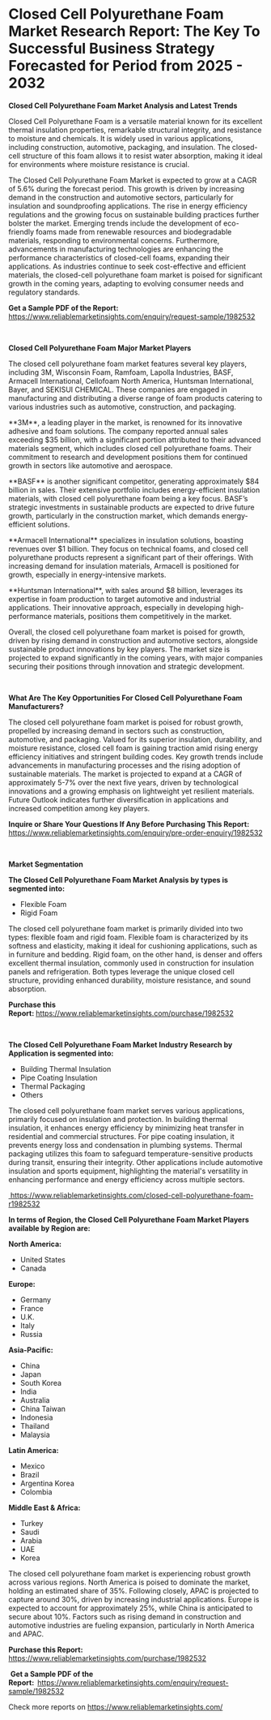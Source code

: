 <p><h1>Closed Cell Polyurethane Foam Market Research Report: The Key To Successful Business Strategy Forecasted for Period from 2025 - 2032</h1></p><p><strong>Closed Cell Polyurethane Foam Market Analysis and Latest Trends</strong></p>
<p><p>Closed Cell Polyurethane Foam is a versatile material known for its excellent thermal insulation properties, remarkable structural integrity, and resistance to moisture and chemicals. It is widely used in various applications, including construction, automotive, packaging, and insulation. The closed-cell structure of this foam allows it to resist water absorption, making it ideal for environments where moisture resistance is crucial.</p><p>The Closed Cell Polyurethane Foam Market is expected to grow at a CAGR of 5.6% during the forecast period. This growth is driven by increasing demand in the construction and automotive sectors, particularly for insulation and soundproofing applications. The rise in energy efficiency regulations and the growing focus on sustainable building practices further bolster the market. Emerging trends include the development of eco-friendly foams made from renewable resources and biodegradable materials, responding to environmental concerns. Furthermore, advancements in manufacturing technologies are enhancing the performance characteristics of closed-cell foams, expanding their applications. As industries continue to seek cost-effective and efficient materials, the closed-cell polyurethane foam market is poised for significant growth in the coming years, adapting to evolving consumer needs and regulatory standards.</p></p>
<p><strong>Get a Sample PDF of the Report:&nbsp;</strong> <a href="https://www.reliablemarketinsights.com/enquiry/request-sample/1982532?utm_campaign=2238&utm_medium=2&utm_source=Github&utm_content=ia&utm_term=30012025&utm_id=closed-cell-polyurethane-foam">https://www.reliablemarketinsights.com/enquiry/request-sample/1982532</a></p>
<p>&nbsp;</p>
<p><strong>Closed Cell Polyurethane Foam Major Market Players</strong></p>
<p><p>The closed cell polyurethane foam market features several key players, including 3M, Wisconsin Foam, Ramfoam, Lapolla Industries, BASF, Armacell International, Cellofoam North America, Huntsman International, Bayer, and SEKISUI CHEMICAL. These companies are engaged in manufacturing and distributing a diverse range of foam products catering to various industries such as automotive, construction, and packaging.</p><p>**3M**, a leading player in the market, is renowned for its innovative adhesive and foam solutions. The company reported annual sales exceeding $35 billion, with a significant portion attributed to their advanced materials segment, which includes closed cell polyurethane foams. Their commitment to research and development positions them for continued growth in sectors like automotive and aerospace.</p><p>**BASF** is another significant competitor, generating approximately $84 billion in sales. Their extensive portfolio includes energy-efficient insulation materials, with closed cell polyurethane foam being a key focus. BASF’s strategic investments in sustainable products are expected to drive future growth, particularly in the construction market, which demands energy-efficient solutions.</p><p>**Armacell International** specializes in insulation solutions, boasting revenues over $1 billion. They focus on technical foams, and closed cell polyurethane products represent a significant part of their offerings. With increasing demand for insulation materials, Armacell is positioned for growth, especially in energy-intensive markets.</p><p>**Huntsman International**, with sales around $8 billion, leverages its expertise in foam production to target automotive and industrial applications. Their innovative approach, especially in developing high-performance materials, positions them competitively in the market.</p><p>Overall, the closed cell polyurethane foam market is poised for growth, driven by rising demand in construction and automotive sectors, alongside sustainable product innovations by key players. The market size is projected to expand significantly in the coming years, with major companies securing their positions through innovation and strategic development.</p></p>
<p>&nbsp;</p>
<p><strong>What Are The Key Opportunities For Closed Cell Polyurethane Foam Manufacturers?</strong></p>
<p><p>The closed cell polyurethane foam market is poised for robust growth, propelled by increasing demand in sectors such as construction, automotive, and packaging. Valued for its superior insulation, durability, and moisture resistance, closed cell foam is gaining traction amid rising energy efficiency initiatives and stringent building codes. Key growth trends include advancements in manufacturing processes and the rising adoption of sustainable materials. The market is projected to expand at a CAGR of approximately 5-7% over the next five years, driven by technological innovations and a growing emphasis on lightweight yet resilient materials. Future Outlook indicates further diversification in applications and increased competition among key players.</p></p>
<p><strong>Inquire or Share Your Questions If Any Before Purchasing This Report:</strong> <a href="https://www.reliablemarketinsights.com/enquiry/pre-order-enquiry/1982532?utm_campaign=2238&utm_medium=2&utm_source=Github&utm_content=ia&utm_term=30012025&utm_id=closed-cell-polyurethane-foam">https://www.reliablemarketinsights.com/enquiry/pre-order-enquiry/1982532</a></p>
<p>&nbsp;</p>
<p><strong>Market Segmentation</strong></p>
<p><strong>The Closed Cell Polyurethane Foam Market Analysis by types is segmented into:</strong></p>
<p><ul><li>Flexible Foam</li><li>Rigid Foam</li></ul></p>
<p><p>The closed cell polyurethane foam market is primarily divided into two types: flexible foam and rigid foam. Flexible foam is characterized by its softness and elasticity, making it ideal for cushioning applications, such as in furniture and bedding. Rigid foam, on the other hand, is denser and offers excellent thermal insulation, commonly used in construction for insulation panels and refrigeration. Both types leverage the unique closed cell structure, providing enhanced durability, moisture resistance, and sound absorption.</p></p>
<p><strong>Purchase this Report:&nbsp;</strong><a href="https://www.reliablemarketinsights.com/purchase/1982532?utm_campaign=2238&utm_medium=2&utm_source=Github&utm_content=ia&utm_term=30012025&utm_id=closed-cell-polyurethane-foam">https://www.reliablemarketinsights.com/purchase/1982532</a></p>
<p>&nbsp;</p>
<p><strong>The Closed Cell Polyurethane Foam Market Industry Research by Application is segmented into:</strong></p>
<p><ul><li>Building Thermal Insulation</li><li>Pipe Coating Insulation</li><li>Thermal Packaging</li><li>Others</li></ul></p>
<p><p>The closed cell polyurethane foam market serves various applications, primarily focused on insulation and protection. In building thermal insulation, it enhances energy efficiency by minimizing heat transfer in residential and commercial structures. For pipe coating insulation, it prevents energy loss and condensation in plumbing systems. Thermal packaging utilizes this foam to safeguard temperature-sensitive products during transit, ensuring their integrity. Other applications include automotive insulation and sports equipment, highlighting the material's versatility in enhancing performance and energy efficiency across multiple sectors.</p></p>
<p><a href="https://www.reliablemarketinsights.com/closed-cell-polyurethane-foam-r1982532?utm_campaign=2238&utm_medium=2&utm_source=Github&utm_content=ia&utm_term=30012025&utm_id=closed-cell-polyurethane-foam">&nbsp;https://www.reliablemarketinsights.com/closed-cell-polyurethane-foam-r1982532</a></p>
<p><strong>In terms of Region, the Closed Cell Polyurethane Foam Market Players available by Region are:</strong></p>
<p>
    <p> <strong> North America: </strong>
        <ul>
            <li>United States</li>
            <li>Canada</li>
        </ul>
        </p> 
    <p> <strong> Europe: </strong>
        <ul>
            <li>Germany</li>
            <li>France</li>
            <li>U.K.</li>
            <li>Italy</li>
            <li>Russia</li>
        </ul>
        </p> 
    <p> <strong> Asia-Pacific: </strong>
        <ul>
            <li>China</li>
            <li>Japan</li>
            <li>South Korea</li>
            <li>India</li>
            <li>Australia</li>
            <li>China Taiwan</li>
            <li>Indonesia</li>
            <li>Thailand</li>
            <li>Malaysia</li>
        </ul>
        </p> 
    <p> <strong> Latin America: </strong>
        <ul>
            <li>Mexico</li>
            <li>Brazil</li>
            <li>Argentina Korea</li>
            <li>Colombia</li>
        </ul>
        </p> 
    <p> <strong> Middle East & Africa: </strong>
        <ul>
            <li>Turkey</li>
            <li>Saudi</li>
            <li>Arabia</li>
            <li>UAE</li>
            <li>Korea</li>
        </ul>
    </p>
    </p>
<p><p>The closed cell polyurethane foam market is experiencing robust growth across various regions. North America is poised to dominate the market, holding an estimated share of 35%. Following closely, APAC is projected to capture around 30%, driven by increasing industrial applications. Europe is expected to account for approximately 25%, while China is anticipated to secure about 10%. Factors such as rising demand in construction and automotive industries are fueling expansion, particularly in North America and APAC.</p></p>
<p><strong>Purchase this Report: </strong><a href="https://www.reliablemarketinsights.com/purchase/1982532?utm_campaign=2238&utm_medium=2&utm_source=Github&utm_content=ia&utm_term=30012025&utm_id=closed-cell-polyurethane-foam">https://www.reliablemarketinsights.com/purchase/1982532</a></p>
<p>&nbsp;<strong>Get a Sample PDF of the Report:&nbsp;&nbsp;</strong><a href="https://www.reliablemarketinsights.com/enquiry/request-sample/1982532?utm_campaign=2238&utm_medium=2&utm_source=Github&utm_content=ia&utm_term=30012025&utm_id=closed-cell-polyurethane-foam">https://www.reliablemarketinsights.com/enquiry/request-sample/1982532</a></p>
<p><strong></strong></p>
<p>Check more reports on <a href="https://www.reliablemarketinsights.com/?utm_campaign=2238&utm_medium=2&utm_source=Github&utm_content=ia&utm_term=30012025&utm_id=closed-cell-polyurethane-foam">https://www.reliablemarketinsights.com/</a></p>